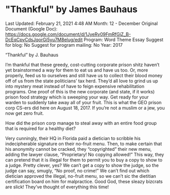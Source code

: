 # "Thankful" by James Bauhaus

Last Updated: February 21, 2021 4:48 AM
Month: 12 - December
Original Document (Google Doc): https://docs.google.com/document/d/1JyeRy09FmRfGiZ_B-DcEqCpvCdsJqorGi5yu7M8elug/edit
Program: Word Theme Essay
Suggest for blog: No
Suggest for program mailing: No
Year: 2017

“Thankful” by J. Bauhaus

I’m thankful that these greedy, cost-cutting corporate prison shitz haven’t yet brainstormed a way for them to eat us and have us too. Or, more properly, feed us to ourselves and still have us to collect their blood money off of us from the state politicians’ tax herd. They’d all love to grind us up into mystery meat instead of have to feign expensive rehabilitation programs. One proof of this is the new corporate (and state, if it works) prison food strategy which is sweeping your way. Get ready for your warden to suddenly take away all of your fruit. This is what the GEO prison corp CS-ers did here on August 18, 2017. If you’re not a muslim or a jew, you now get zero fruit.

How did the prison corp manage to steal away with an entire food group that is required for a healthy diet?

Very cunningly, their HQ in Florida paid a dietician to scribble his indecipherable signature on their no-fruit menu. Then, to make certain that his anonymity cannot be cracked, they “copyrighted” their new menu, adding the lawyer clause, “Proprietary! No copying allowed!” This way, they can pretend that it is illegal for them to permit you to buy a copy to show to a judge. Pretty clever, yes? We can’t get a copy to show the judge, so the judge can say, smugly, “No proof, no crime!” We can’t find out which dietician approved the illegal, no-fruit menu, so we can’t sic the dietitian certification board on him for malpractice. Good God, these sleazy bizcrats are slick! They’ve thought of everything this time!
